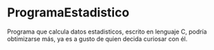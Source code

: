 # ProgramaEstadistico
Programa que calcula datos estadisticos, escrito en lenguaje C, podría obtimizarse más, ya es a gusto de quien decida curiosar con él.
